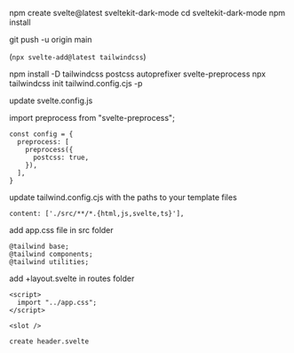 npm create svelte@latest sveltekit-dark-mode
cd sveltekit-dark-mode
npm install

git push -u origin main

(`npx svelte-add@latest tailwindcss`)

npm install -D tailwindcss postcss autoprefixer svelte-preprocess
npx tailwindcss init tailwind.config.cjs -p

update svelte.config.js

import preprocess from "svelte-preprocess";

```
const config = {
  preprocess: [
    preprocess({
      postcss: true,
    }),
  ],
}
```

update tailwind.config.cjs with the paths to your template files

`content: ['./src/**/*.{html,js,svelte,ts}'],`

add app.css file in src folder

```
@tailwind base;
@tailwind components;
@tailwind utilities;
```

add +layout.svelte in routes folder

```
<script>
  import "../app.css";
</script>

<slot />

create header.svelte
```
